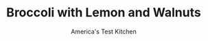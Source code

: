 ---
layout: ../../layouts/MarkdownPostLayout.astro
title: Broccoli with Lemon and Walnuts
author: America's Test Kitchen
pubDate: 2023-03-15
description: "We wanted to revamp broccoli-flavorful ingredients, creamy stalks, and tender florets."
image_url: https://res.cloudinary.com/hksqkdlah/image/upload/ar_1:1,c_fill,dpr_2.0,f_auto,fl_lossy.progressive.strip_profile,g_faces:auto,q_auto:low,w_344/4165_sfs-broccolisides-cc-319098
tags: ["Side Dishes","Vegetables"]
calories: 548
protein: 4
carbohydrates: 11
fats: 
fiber: 4
ingredients: ["3 tablespoons, unsalted butter","1/3 cup, walnuts, chopped fine","1 teaspoon, grated lemon zest and 2 teaspoons juice from 1 lemon","1 1/2 pounds, broccoli, prepared as shown in photos"]
serves: 4
time: ""
instructions: ["Heat butter in medium nonstick skillet over medium heat until foaming. Add walnuts and cook, stirring constantly, until butter turns golden brown, 1 1/2 to 2 minutes. Stir in lemon zest and juice. Scrape into large bowl and season with salt and pepper.","Meanwhile, bring 1 cup water and 1/2 teaspoon salt to boil in large saucepan over high heat. Add broccoli stalks, then place florets on top of stalks so that they sit just above water. Cover and cook until broccoli is bright green and just tender, 3 to 4 minutes. Drain thoroughly.","Toss hot broccoli with nut mixture until evenly coated. Adjust seasonings with salt and pepper. Serve."]
nutrition: ["545 mg Potassium","116 mg Phosphorus","84 mg Calcium","1 mg Iron","36 mg Magnesium","57 mg Sodium","9 g Fat","1 mg Niacin (B3)","2 g Monounsaturated","153 mg Vitamin C","22 mg Cholesterol","5 g Saturated","4 g Fiber","108 µg Folate (food)","2 g Sugars","173 µg Vitamin K","156 g Water","11 g Carbs","108 µg Folate equivalent (total)","4 g Protein","1 mg Vitamin E","125 µg Vitamin A","137 kcal Energy","548 calories"]
notes: "Chopping the walnuts finely will help them cling to the broccoli. Prepare the walnuts while the broccoli is cooking."
---